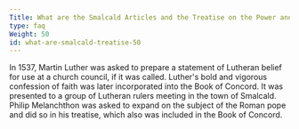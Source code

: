 ```yaml
---
Title: What are the Smalcald Articles and the Treatise on the Power and Primacy of the Pope?
type: faq
Weight: 50
id: what-are-smalcald-treatise-50
---
```


In 1537, Martin Luther was asked to prepare a statement of Lutheran belief for use at a church council, if it was called. Luther's bold and vigorous confession of faith was later incorporated into the Book of Concord. It was presented to a group of Lutheran rulers meeting in the town of Smalcald. Philip Melanchthon was asked to expand on the subject of the Roman pope and did so in his treatise, which also was included in the Book of Concord. 

&nbsp;
